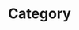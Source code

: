 ---
title: "Category"
layout: categories
pemalink: /categories/
author_profile: true
sidebar_main: true
---